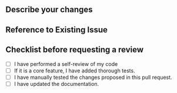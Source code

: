 ## Describe your changes

## Reference to Existing Issue

## Checklist before requesting a review
- [ ] I have performed a self-review of my code
- [ ] If it is a core feature, I have added thorough tests.
- [ ] I have manually tested the changes proposed in this pull request.
- [ ] I have updated the documentation.
